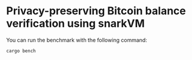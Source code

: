 # Privacy-preserving Bitcoin balance verification using snarkVM

You can run the benchmark with the following command:

```
cargo bench
```

